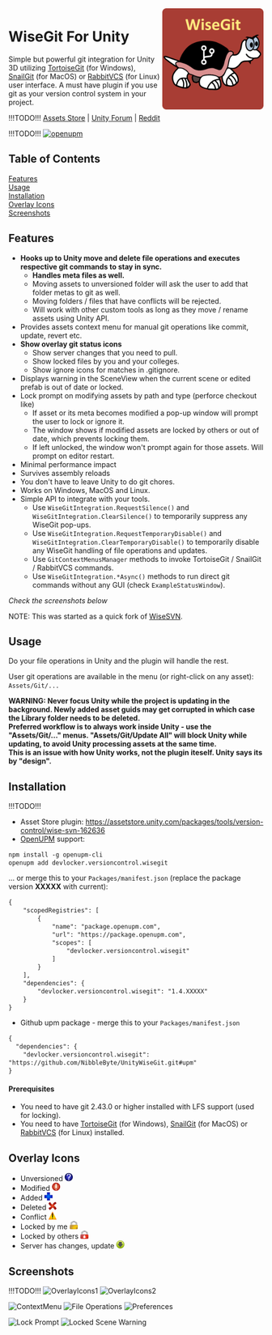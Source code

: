 <img src="./Docs/Logo-Round-500x500.png" width="200" align="right">

# WiseGit For Unity

Simple but powerful git integration for Unity 3D utilizing [TortoiseGit](https://tortoisegit.org/) (for Windows), [SnailGit](https://langui.net/snailgit) (for MacOS) or [RabbitVCS](http://rabbitvcs.org/) (for Linux) user interface. A must have plugin if you use git as your version control system in your project.

!!!TODO!!! [Assets Store](https://assetstore.unity.com/packages/tools/version-control/wise-svn-162636) | [Unity Forum](https://forum.unity.com/threads/wise-svn-powerful-tortoisesvn-snailsvn-integration.844168/) | [Reddit](https://www.reddit.com/r/Unity3D/comments/fgjovk/finally_a_fully_working_tortoisesvn_snailsvn/)

!!!TODO!!! [![openupm](https://img.shields.io/npm/v/devlocker.versioncontrol.wisesvn?label=openupm&registry_uri=https://package.openupm.com)](https://openupm.com/packages/devlocker.versioncontrol.wisesvn/)

## Table of Contents
[Features](#features)<br />
[Usage](#usage)<br />
[Installation](#installation)<br />
[Overlay Icons](#overlay-icons)<br />
[Screenshots](#screenshots)<br />

## Features
* **Hooks up to Unity move and delete file operations and executes respective git commands to stay in sync.**
  * **Handles meta files as well.**
  * Moving assets to unversioned folder will ask the user to add that folder metas to git as well.
  * Moving folders / files that have conflicts will be rejected.
  * Will work with other custom tools as long as they move / rename assets using Unity API.
* Provides assets context menu for manual git operations like commit, update, revert etc.
* **Show overlay git status icons**
  * Show server changes that you need to pull.
  * Show locked files by you and your colleges.
  * Show ignore icons for matches in .gitignore.
* Displays warning in the SceneView when the current scene or edited prefab is out of date or locked.
* Lock prompt on modifying assets by path and type (perforce checkout like)
  * If asset or its meta becomes modified a pop-up window will prompt the user to lock or ignore it.
  * The window shows if modified assets are locked by others or out of date, which prevents locking them.
  * If left unlocked, the window won't prompt again for those assets. Will prompt on editor restart.
* Minimal performance impact
* Survives assembly reloads
* You don't have to leave Unity to do git chores.
* Works on Windows, MacOS and Linux.
* Simple API to integrate with your tools.
  * Use `WiseGitIntegration.RequestSilence()` and `WiseGitIntegration.ClearSilence()` to temporarily suppress any WiseGit pop-ups.
  * Use `WiseGitIntegration.RequestTemporaryDisable()` and `WiseGitIntegration.ClearTemporaryDisable()` to temporarily disable any WiseGit handling of file operations and updates.
  * Use `GitContextMenusManager` methods to invoke TortoiseGit / SnailGit / RabbitVCS commands.
  * Use `WiseGitIntegration.*Async()` methods to run direct git commands without any GUI (check `ExampleStatusWindow`).

*Check the screenshots below*

NOTE: This was started as a quick fork of [WiseSVN](https://github.com/NibbleByte/UnityWiseSVN).

## Usage
Do your file operations in Unity and the plugin will handle the rest.

User git operations are available in the menu (or right-click on any asset): `Assets/Git/...`

**WARNING: Never focus Unity while the project is updating in the background. Newly added asset guids may get corrupted in which case the Library folder needs to be deleted. <br />
Preferred workflow is to always work inside Unity - use the \"Assets/Git/...\" menus. \"Assets/Git/Update All\" will block Unity while updating, to avoid Unity processing assets at the same time. <br />
This is an issue with how Unity works, not the plugin iteself. Unity says its by "design".**

## Installation
!!!TODO!!!
* Asset Store plugin: https://assetstore.unity.com/packages/tools/version-control/wise-svn-162636
* [OpenUPM](https://openupm.com/packages/devlocker.versioncontrol.wisesvn) support:
```
npm install -g openupm-cli
openupm add devlocker.versioncontrol.wisegit
```
... or merge this to your `Packages/manifest.json` (replace the package version **XXXXX** with current):
```
{
    "scopedRegistries": [
        {
            "name": "package.openupm.com",
            "url": "https://package.openupm.com",
            "scopes": [
                "devlocker.versioncontrol.wisegit"
            ]
        }
    ],
    "dependencies": {
        "devlocker.versioncontrol.wisegit": "1.4.XXXXX"
    }
}
```
* Github upm package - merge this to your `Packages/manifest.json`
```
{
  "dependencies": {
    "devlocker.versioncontrol.wisegit": "https://github.com/NibbleByte/UnityWiseGit.git#upm"
}
```

#### Prerequisites
* You need to have git 2.43.0 or higher installed with LFS support (used for locking).
* You need to have [TortoiseGit](https://tortoisegit.org/) (for Windows), [SnailGit](https://langui.net/snailgit) (for MacOS) or [RabbitVCS](http://rabbitvcs.org) (for Linux) installed.




## Overlay Icons
* Unversioned <img src="./Assets/DevLocker/VersionControl/WiseGit/Resources/Editor/GitOverlayIcons/Git_Unversioned_Icon.png" width="16">
* Modified <img src="./Assets/DevLocker/VersionControl/WiseGit/Resources/Editor/GitOverlayIcons/Git_Modified_Icon.png" width="16">
* Added <img src="./Assets/DevLocker/VersionControl/WiseGit/Resources/Editor/GitOverlayIcons/Git_Added_Icon.png" width="16">
* Deleted <img src="./Assets/DevLocker/VersionControl/WiseGit/Resources/Editor/GitOverlayIcons/Git_Deleted_Icon.png" width="16">
* Conflict <img src="./Assets/DevLocker/VersionControl/WiseGit/Resources/Editor/GitOverlayIcons/Git_Conflict_Icon.png" width="16">
* Locked by me <img src="./Assets/DevLocker/VersionControl/WiseGit/Resources/Editor/GitOverlayIcons/Locks/Git_LockedHere_Icon.png" width="16">
* Locked by others <img src="./Assets/DevLocker/VersionControl/WiseGit/Resources/Editor/GitOverlayIcons/Locks/Git_LockedOther_Icon.png" width="16">
* Server has changes, update <img src="./Assets/DevLocker/VersionControl/WiseGit/Resources/Editor/GitOverlayIcons/Others/Git_RemoteChanges_Icon.png" width="16">

## Screenshots
!!!TODO!!!
![OverlayIcons1](Docs/Screenshots/WiseSVN-OverlayIcons-Shot.png)
![OverlayIcons2](Docs/Screenshots/WiseSVN-OverlayIcons2-Shot.png)

![ContextMenu](Docs/Screenshots/WiseSVN-ContextMenu-Shot.png)
![File Operations](Docs/Screenshots/WiseSVN-Rename-Shot.png)
![Preferences](Docs/Screenshots/WiseSVN-Preferences-Shot.png)

![Lock Prompt](Docs/Screenshots/WiseSVN-Lock-Prompt.png)
![Locked Scene Warning](Docs/Screenshots/WiseSVN-Locked-Scene-Warning.png)